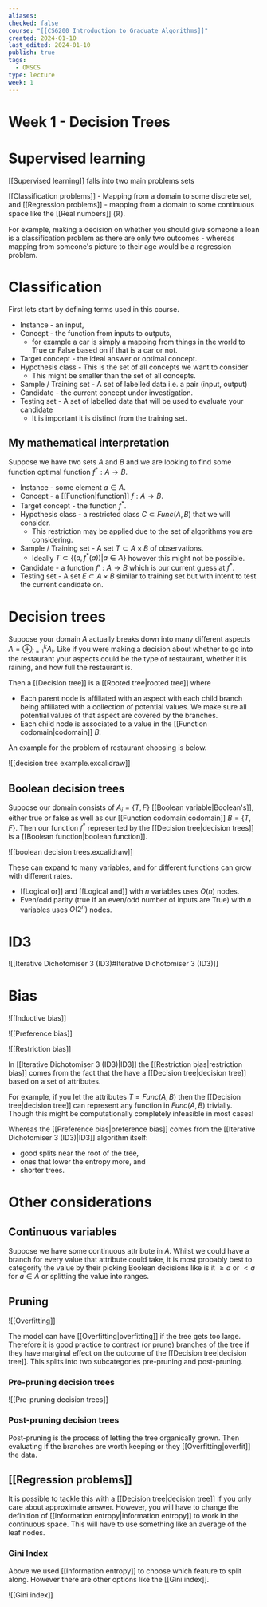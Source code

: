 ```yaml
---
aliases: 
checked: false
course: "[[CS6200 Introduction to Graduate Algorithms]]"
created: 2024-01-10
last_edited: 2024-01-10
publish: true
tags:
  - OMSCS
type: lecture
week: 1
---
```

# Week 1 - Decision Trees

# Supervised learning

[[Supervised learning]] falls into two main problems sets

[[Classification problems]] - Mapping from a domain to some discrete set, and
[[Regression problems]] - mapping from a domain to some continuous space like the [[Real numbers]] ($\mathbb{R}$).

For example, making a decision on whether you should give someone a loan is a classification problem as there are only two outcomes - whereas mapping from someone's picture to their age would be a regression problem. 

# Classification

First lets start by defining terms used in this course.

- Instance - an input,
- Concept - the function from inputs to outputs,
	- for example a car is simply a mapping from things in the world to True or False based on if that is a car or not.
- Target concept - the ideal answer or optimal concept.
- Hypothesis class - This is the set of all concepts we want to consider
	- This might be smaller than the set of all concepts.
- Sample / Training set - A set of labelled data i.e. a pair (input, output)
- Candidate - the current concept under investigation.
- Testing set - A set of labelled data that will be used to evaluate your candidate
	- It is important it is distinct from the training set.

## My mathematical interpretation

Suppose we have two sets $A$ and $B$ and we are looking to find some function optimal function $f^{\ast}: A \rightarrow B$. 

- Instance - some element $a \in A$.
- Concept - a [[Function|function]] $f: A \rightarrow B$.
- Target concept - the function $f^{\ast}$.
- Hypothesis class - a restricted class $C \subset Func(A,B)$ that we will consider.
	- This restriction may be applied due to the set of algorithms you are considering.
- Sample / Training set - A set $T \subset A \times B$ of observations. 
	- Ideally $T \subset \{(a,f^{\ast}(a)) \vert a \in A\}$ however this might not be possible.
- Candidate - a function $f': A \rightarrow B$ which is our current guess at $f^{\ast}$. 
- Testing set - A set $E \subset A \times B$ similar to training set but with intent to test the current candidate on.

# Decision trees

Suppose your domain $A$ actually breaks down into many different aspects $A = \oplus_{i=1}^k A_i$. Like if you were making a decision about whether to go into the restaurant your aspects could be the type of restaurant, whether it is raining, and how full the restaurant is.

Then a [[Decision tree]] is a [[Rooted tree|rooted tree]] where
- Each parent node is affiliated with an aspect with each child branch being affiliated with a collection of potential values. We make sure all potential values of that aspect are covered by the branches.  
- Each child node is associated to a value in the [[Function codomain|codomain]] $B$.

An example for the problem of restaurant choosing is below.

![[decision tree example.excalidraw]]

## Boolean decision trees

Suppose our domain consists of $A_i = \{T, F\}$ [[Boolean variable|Boolean's]], either true or false as well as our [[Function codomain|codomain]] $B = \{T, F\}$. Then our function $f^{\ast}$ represented by the [[Decision tree|decision trees]] is a [[Boolean function|boolean function]].

![[boolean decision trees.excalidraw]]


These can expand to many variables, and for different functions can grow with different rates.

- [[Logical or]] and [[Logical and]] with $n$ variables uses $O(n)$ nodes.
- Even/odd parity (true if an even/odd number of inputs are True) with $n$ variables uses $O(2^n)$ nodes. 

# ID3

![[Iterative Dichotomiser 3 (ID3)#Iterative Dichotomiser 3 (ID3)]]

# Bias

![[Inductive bias]]

![[Preference bias]]

![[Restriction bias]]

In [[Iterative Dichotomiser 3 (ID3)|ID3]] the [[Restriction bias|restriction bias]] comes from the fact that the have a [[Decision tree|decision tree]] based on a set of attributes. 

For example, if you let the attributes $T = Func(A,B)$ then the [[Decision tree|decision tree]] can represent any function in $Func(A,B)$ trivially. Though this might be computationally completely infeasible in most cases!

Whereas the [[Preference bias|preference bias]] comes from the [[Iterative Dichotomiser 3 (ID3)|ID3]] algorithm itself:
- good splits near the root of the tree,
- ones that lower the entropy more, and
- shorter trees.

# Other considerations

## Continuous variables

Suppose we have some continuous attribute in $A$. Whilst we could have a branch for every value that attribute could take, it is most probably best to categorify the value by their picking Boolean decisions like is it $\geq a$ or $< a$ for $a \in A$ or splitting the value into ranges.

## Pruning

![[Overfitting]]

The model can have [[Overfitting|overfitting]] if the tree gets too large. Therefore it is good practice to contract (or prune) branches of the tree if they have marginal effect on the outcome of the [[Decision tree|decision tree]]. This splits into two subcategories pre-pruning and post-pruning.

### Pre-pruning decision trees

![[Pre-pruning decision trees]]

### Post-pruning decision trees

Post-pruning is the process of letting the tree organically grown. Then evaluating if the branches are worth keeping or they [[Overfitting|overfit]] the data. 

## [[Regression problems]]

It is possible to tackle this with a [[Decision tree|decision tree]] if you only care about approximate answer. However, you will have to change the definition of [[Information entropy|information entropy]] to work in the continuous space. This will have to use something like an average of the leaf nodes.

### Gini Index

Above we used [[Information entropy]] to choose which feature to split along. However there are other options like the [[Gini index]].

![[Gini index]]